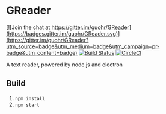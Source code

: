 # GReader

[![Join the chat at https://gitter.im/guohr/GReader](https://badges.gitter.im/guohr/GReader.svg)](https://gitter.im/guohr/GReader?utm_source=badge&utm_medium=badge&utm_campaign=pr-badge&utm_content=badge)
[![Build Status](https://travis-ci.org/guohr/GReader.svg?branch=master)](https://travis-ci.org/guohr/GReader)
[![CircleCI](https://circleci.com/gh/guohr/GReader/tree/master.svg?style=svg)](https://circleci.com/gh/guohr/GReader/tree/master)

A text reader, powered by node.js and electron

## Build

1. `npm install`
2. `npm start`

